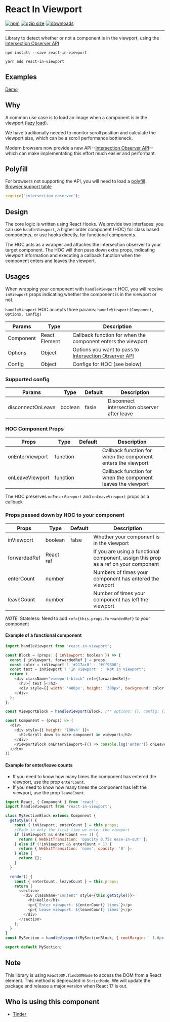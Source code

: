 <p align="center">
  <h1>React In Viewport</h1>
  <a href="https://www.npmjs.org/package/react-in-viewport"><img src="https://img.shields.io/npm/v/react-in-viewport.svg?style=flat" alt="npm"></a>
  <a href="https://unpkg.com/react-in-viewport"><img src="https://img.badgesize.io/https://unpkg.com/react-in-viewport/dist/es/index.js?compression=gzip" alt="gzip size"></a>
  <a href="https://www.npmjs.com/package/react-in-viewport"><img src="https://img.shields.io/npm/dt/react-in-viewport.svg" alt="downloads" ></a>
</p>

<hr>

Library to detect whether or not a component is in the viewport, using the [Intersection Observer API](https://developer.mozilla.org/en-US/docs/Web/API/Intersection_Observer_API)

```npm install --save react-in-viewport```

```yarn add react-in-viewport```

## Examples

[Demo](https://roderickhsiao.github.io/react-in-viewport/)

## Why

A common use case is to load an image when a component is in the viewport ([lazy load](https://medium.com/@roderickhsiao/performance-101-i-know-how-to-load-images-a262d556250f)).

We have traditionally needed to monitor scroll position and calculate the viewport size, which can be a scroll performance bottleneck.

Modern browsers now provide a new API--[Intersection Observer API](https://developer.mozilla.org/en-US/docs/Web/API/Intersection_Observer_API)--which can make implementating this effort much easier and performant.


## Polyfill

For browsers not supporting the API, you will need to load a [polyfill](https://www.npmjs.com/package/intersection-observer).
[Browser support table](https://caniuse.com/#feat=intersectionobserver)

```js
require('intersection-observer');
```

## Design

The core logic is written using React Hooks. We provide two interfaces: you can use `handleViewport`, a higher order component (HOC) for class based components, or use hooks directly, for functional components.

The HOC acts as a wrapper and attaches the intersection observer to your target component. The HOC will then pass down extra props, indicating viewport information and executing a callback function when the component enters and leaves the viewport.

## Usages

When wrapping your component with `handleViewport` HOC, you will receive `inViewport` props indicating whether the component is in the viewport or not.

`handleViewport` HOC accepts three params: `handleViewport(Component, Options, Config)`

| Params    | Type          | Description                                                                                                                        |
|-----------|---------------|------------------------------------------------------------------------------------------------------------------------------------|
| Component | React Element | Callback function for when the component enters the viewport                                                                                    |
| Options   | Object        | Options you want to pass to [Intersection Observer API](https://developer.mozilla.org/en-US/docs/Web/API/Intersection_Observer_API) |   |
| Config    | Object        | Configs for HOC (see below) |

### Supported config

| Params            | Type    | Default                                                                                                                            | Description                                  |
|-------------------|---------|------------------------------------------------------------------------------------------------------------------------------------|----------------------------------------------|
| disconnectOnLeave | boolean | fasle                                                                                                                              | Disconnect intersection observer after leave |

### HOC Component Props

| Props           | Type     | Default | Description                                     |
|-----------------|----------|---------|-------------------------------------------------|
| onEnterViewport | function |         | Callback function for when the component enters the viewport |
| onLeaveViewport | function |         | Callback function for when the component leaves the viewport |

The HOC preserves `onEnterViewport` and `onLeaveViewport` props as a callback


### Props passed down by HOC to your component

| Props      | Type      | Default | Description                                                                       |
|------------|-----------|---------|-----------------------------------------------------------------------------------|
| inViewport | boolean   | false   | Whether your component is in the viewport                                                     |  
| forwardedRef   | React ref |         | If you are using a functional component, assign this prop as a ref on your component |
| enterCount | number    |         | Numbers of times your component has entered the viewport                                     |
| leaveCount | number    |         | Number of times your component has left the viewport                                     |

_NOTE_: Stateless: Need to add `ref={this.props.forwardedRef}` to your component

#### Example of a functional component

```javascript
import handleViewport from 'react-in-viewport';

const Block = (props: { inViewport: boolean }) => {
  const { inViewport, forwardedRef } = props;
  const color = inViewport ? '#217ac0' : '#ff9800';
  const text = inViewport ? 'In viewport' : 'Not in viewport';
  return (
    <div className="viewport-block" ref={forwardedRef}>
      <h3>{ text }</h3>
      <div style={{ width: '400px', height: '300px', background: color }} />
    </div>
  );
};

const ViewportBlock = handleViewport(Block, /** options: {}, config: {} **/);

const Component = (props) => (
  <div>
    <div style={{ height: '100vh' }}>
      <h2>Scroll down to make component in viewport</h2>
    </div>
    <ViewportBlock onEnterViewport={() => console.log('enter')} onLeaveViewport={() => console.log('leave')} />
  </div>
))
```

#### Example for enter/leave counts

- If you need to know how many times the component has entered the viewport, use the prop `enterCount`.
- If you need to know how many times the component has left the viewport, use the prop `leaveCount`.

```javascript
import React, { Component } from 'react';
import handleViewport from 'react-in-viewport';

class MySectionBlock extends Component {
  getStyle() {
    const { inViewport, enterCount } = this.props;
    //Fade in only the first time we enter the viewport
    if (inViewport && enterCount === 1) {
      return { WebkitTransition: 'opacity 0.75s ease-in-out' };
    } else if (!inViewport && enterCount < 1) {
      return { WebkitTransition: 'none', opacity: '0' };
    } else {
      return {};
    }
  }

  render() {
    const { enterCount, leaveCount } = this.props;
    return (
      <section>
        <div className="content" style={this.getStyle()}>
          <h1>Hello</h1>
          <p>{`Enter viewport: ${enterCount} times`}</p>
          <p>{`Leave viewport: ${leaveCount} times`}</p>
        </div>
      </section>
    );
  }
}
const MySection = handleViewport(MySectionBlock, { rootMargin: '-1.0px' });

export default MySection;
```

## Note

This library is using `ReactDOM.findDOMNode` to access the DOM from a React element. This method is deprecated in `StrictMode`. We will update the package and release a major version when React 17 is out.

## Who is using this component

- [Tinder](https://tinder.com)
